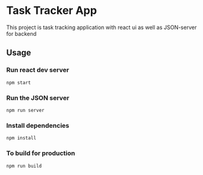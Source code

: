 # Task Tracker App

This project is task tracking application with react ui as well as JSON-server for backend

## Usage

### Run react dev server

```
npm start
```

### Run the JSON server

```
npm run server
```

### Install dependencies

```
npm install
```

### To build for production

```
npm run build
```
